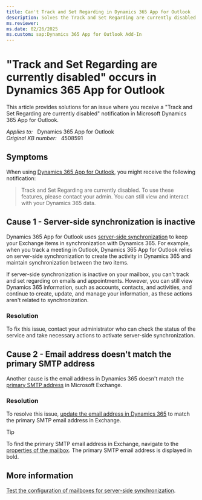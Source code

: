 ```yaml
---
title: Can't Track and Set Regarding in Dynamics 365 App for Outlook
description: Solves the Track and Set Regarding are currently disabled notification that occurs when using Microsoft Dynamics 365 App for Outlook.
ms.reviewer: 
ms.date: 02/26/2025
ms.custom: sap:Dynamics 365 App for Outlook Add-In
---
```

# "Track and Set Regarding are currently disabled" occurs in Dynamics 365 App for Outlook

This article provides solutions for an issue where you receive a "Track and Set Regarding are currently disabled" notification in Microsoft Dynamics 365 App for Outlook.

_Applies to:_ &nbsp; Dynamics 365 App for Outlook  
_Original KB number:_ &nbsp; 4508591

## Symptoms

When using [Dynamics 365 App for Outlook](/dynamics365/outlook-app/overview), you might receive the following notification:

> Track and Set Regarding are currently disabled. To use these features, please contact your admin. You can still view and interact with your Dynamics 365 data.

## Cause 1 - Server-side synchronization is inactive

Dynamics 365 App for Outlook uses [server-side synchronization](/dynamics365/customerengagement/on-premises/admin/set-up-server-side-synchronization-of-email-appointments-contacts-and-tasks) to keep your Exchange items in synchronization with Dynamics 365. For example, when you track a meeting in Outlook, Dynamics 365 App for Outlook relies on server-side synchronization to create the activity in Dynamics 365 and maintain synchronization between the two items.

If server-side synchronization is inactive on your mailbox, you can't track and set regarding on emails and appointments. However, you can still view Dynamics 365 information, such as accounts, contacts, and activities, and continue to create, update, and manage your information, as these actions aren't related to synchronization.

### Resolution

To fix this issue, contact your administrator who can check the status of the service and take necessary actions to activate server-side synchronization.

## Cause 2 - Email address doesn't match the primary SMTP address

Another cause is the email address in Dynamics 365 doesn't match the [primary SMTP address](/Exchange/email-addresses-and-address-books/email-address-policies/email-address-policies#email-address-templates) in Microsoft Exchange.

### Resolution

To resolve this issue, [update the email address in Dynamics 365](/dynamics365/outlook-addin/user-guide/outlook-email-address-should-same#change-the-email-address-in-dynamics-365-apps-to-match-the-outlook-address) to match the primary SMTP email address in Exchange.

> [!TIP]
> To find the primary SMTP email address in Exchange, navigate to the [properties of the mailbox](/exchange/recipients/user-mailboxes/user-mailboxes#change-user-mailbox-properties). The primary SMTP email address is displayed in bold.

## More information

[Test the configuration of mailboxes for server-side synchronization](/power-platform/admin/connect-exchange-online#test-the-configuration-of-mailboxes).
